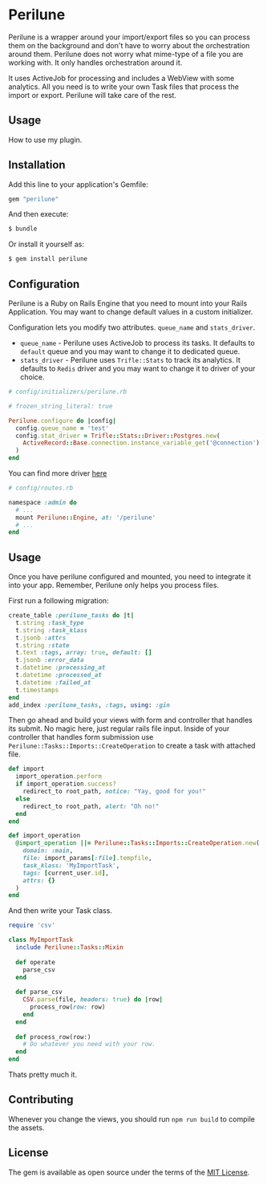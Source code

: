 # Perilune
Perilune is a wrapper around your import/export files so you can process them on the background and don't have to worry about the orchestration around them. Perilune does not worry what mime-type of a file you are working with. It only handles orchestration around it.

It uses ActiveJob for processing and includes a WebView with some analytics. All you need is to write your own Task files that process the import or export. Perilune will take care of the rest.

## Usage
How to use my plugin.

## Installation
Add this line to your application's Gemfile:

```ruby
gem "perilune"
```

And then execute:
```bash
$ bundle
```

Or install it yourself as:
```bash
$ gem install perilune
```

## Configuration

Perilune is a Ruby on Rails Engine that you need to mount into your Rails Application. You may want to change default values in a custom initializer.

Configuration lets you modify two attributes. `queue_name` and `stats_driver`. 
- `queue_name` - Perilune uses ActiveJob to process its tasks. It defaults to `default` queue and you may want to change it to dedicated queue.
- `stats_driver` - Perilune uses `Trifle::Stats` to track its analytics. It defaults to `Redis` driver and you may want to change it to driver of your choice.

``` ruby
# config/initializers/perilune.rb

# frozen_string_literal: true

Perilune.configure do |config|
  config.queue_name = 'test'
  config.stat_driver = Trifle::Stats::Driver::Postgres.new(
    ActiveRecord::Base.connection.instance_variable_get('@connection')
  )
end
```
You can find more driver [here](https://trifle.io/docs/stats/drivers/)

``` ruby
# config/routes.rb

namespace :admin do
  # ...
  mount Perilune::Engine, at: '/perilune'
  # ...
end
```

## Usage

Once you have perilune configured and mounted, you need to integrate it into your app. Remember, Perilune only helps you process files.

First run a following migration:

``` ruby
create_table :perilune_tasks do |t|
  t.string :task_type
  t.string :task_klass
  t.jsonb :attrs
  t.string :state
  t.text :tags, array: true, default: []
  t.jsonb :error_data
  t.datetime :processing_at
  t.datetime :processed_at
  t.datetime :failed_at
  t.timestamps
end
add_index :perilune_tasks, :tags, using: :gin
```

Then go ahead and build your views with form and controller that handles its submit. No magic here, just regular rails file input. Inside of your controller that handles form submission use `Perilune::Tasks::Imports::CreateOperation` to create a task with attached file.

``` ruby
def import
  import_operation.perform
  if import_operation.success?
    redirect_to root_path, notice: "Yay, good for you!"
  else
    redirect_to root_path, alert: "Oh no!"
  end
end

def import_operation
  @import_operation ||= Perilune::Tasks::Imports::CreateOperation.new(
    domain: :main,
    file: import_params[:file].tempfile,
    task_klass: 'MyImportTask',
    tags: [current_user.id],
    attrs: {}
  )
end
```

And then write your Task class.

``` ruby
require 'csv'

class MyImportTask
  include Perilune::Tasks::Mixin
  
  def operate
    parse_csv
  end
  
  def parse_csv
    CSV.parse(file, headers: true) do |row|
      process_row(row: row)
    end
  end
  
  def process_row(row:)
    # Do whatever you need with your row.
  end
end
```

Thats pretty much it.

## Contributing
Whenever you change the views, you should run `npm run build` to compile the assets.

## License
The gem is available as open source under the terms of the [MIT License](https://opensource.org/licenses/MIT).
